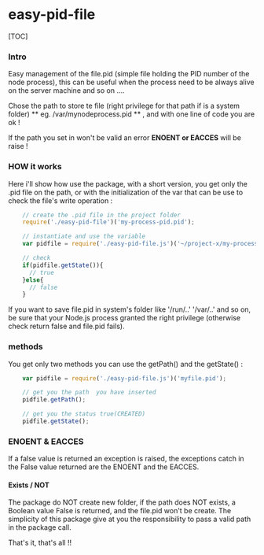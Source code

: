 easy-pid-file
=============
[TOC]

### Intro
Easy management of the file.pid (simple file holding the PID number of the node process), this can be useful
when the process need to be always alive on the server machine and so on ....

Chose the path to store te file (right privilege for that path if is a system folder)
** eg. /var/mynodeprocess.pid ** , and with one line of code you are ok !

If the path you set in won't be valid an error **ENOENT or EACCES** will be raise !

### HOW it works
Here i'll show how use the package, with a short version, you get only the .pid file on the path, or
with the initialization of the var that can be use to check the file's write operation :

```javascript
    // create the .pid file in the project folder
    require('./easy-pid-file')('my-process-pid.pid');

    // instantiate and use the variable
    var pidfile = require('./easy-pid-file.js')('~/project-x/my-process-pid.pid');

    // check
    if(pidfile.getState()){
      // true
    }else{
      // false
    }
```

If you want to save file.pid in system's folder like '/run/..' '/var/..' and so on, be sure that your
Node.js process granted the right privilege (otherwise check return false and file.pid fails).

### methods
You get only two methods you can use the getPath() and the getState() :

```javascript
    var pidfile = require('./easy-pid-file.js')('myfile.pid');

    // get you the path  you have inserted
    pidfile.getPath();  

    // get you the status true(CREATED)
    pidfile.getState();  
```


### ENOENT & EACCES
If a false value is returned an exception is raised, the exceptions catch in the False
value returned are the ENOENT and the EACCES.

#### Exists / NOT
The package do NOT create new folder, if the path does NOT exists, a Boolean value False is returned,
and the file.pid won't be create. The simplicity of this package give at you the responsibility to
pass a valid path in the package call.

That's it, that's all !!
